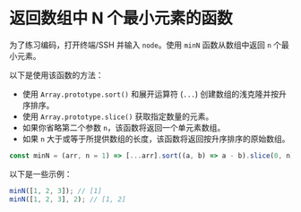 # 返回数组中 N 个最小元素的函数

为了练习编码，打开终端/SSH 并输入 `node`。使用 `minN` 函数从数组中返回 `n` 个最小元素。

以下是使用该函数的方法：

- 使用 `Array.prototype.sort()` 和展开运算符 (`...`) 创建数组的浅克隆并按升序排序。
- 使用 `Array.prototype.slice()` 获取指定数量的元素。
- 如果你省略第二个参数 `n`，该函数将返回一个单元素数组。
- 如果 `n` 大于或等于所提供数组的长度，该函数将返回按升序排序的原始数组。

```js
const minN = (arr, n = 1) => [...arr].sort((a, b) => a - b).slice(0, n);
```

以下是一些示例：

```js
minN([1, 2, 3]); // [1]
minN([1, 2, 3], 2); // [1, 2]
```
